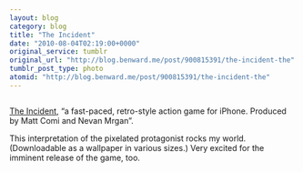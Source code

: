 ```yaml
---
layout: blog
category: blog
title: "The Incident"
date: "2010-08-04T02:19:00+0000"
original_service: tumblr
original_url: "http://blog.benward.me/post/900815391/the-incident-the"
tumblr_post_type: photo
atomid: "http://blog.benward.me/post/900815391/the-incident-the"
---
```

<figure class="photo">
  <img src="http://benward.me/res/tumblr/media/900815391/0.jpg" alt="">
</figure>

[The Incident](http://bigbucketsoftware.com/theincident/), “a fast-paced, retro-style action game for iPhone. Produced by Matt Comi and Nevan Mrgan”.

This interpretation of the pixelated protagonist rocks my world. (Downloadable as a wallpaper in various sizes.) Very excited for the imminent release of the game, too.